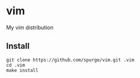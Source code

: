 vim
===

My vim distribution

Install
-------

	git clone https://github.com/spurge/vim.git .vim
	cd .vim
	make install
